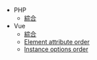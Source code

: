 * PHP
    * [綜合](PHP/common.md)
* Vue
    * [綜合](Vue/common.md)
    * [Element attribute order](Vue/element-attribute-order.md)
    * [Instance options order](Vue/instance-options-order.md)

